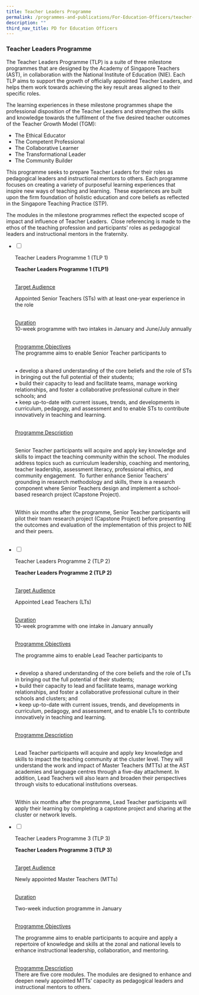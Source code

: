 ```yaml
---
title: Teacher Leaders Programme
permalink: /programmes-and-publications/For-Education-Officers/teacher-leaders-programme/
description: ""
third_nav_title: PD for Education Officers
---
```

### Teacher Leaders Programme
 

The Teacher Leaders Programme (TLP) is a suite of three milestone programmes that are designed by the Academy of Singapore Teachers (AST), in collaboration with the National Institute of Education (NIE). Each TLP aims to support the growth of officially appointed Teacher Leaders, and helps them work towards achieving the key result areas aligned to their specific roles.

The learning experiences in these milestone programmes shape the professional disposition of the Teacher Leaders and strengthen the skills and knowledge towards the fulfilment of the five desired teacher outcomes of the Teacher Growth Model (TGM):

*   The Ethical Educator
*   The Competent Professional
*   The Collaborative Learner
*   The Transformational Leader
*   The Community Builder

This programme seeks to prepare Teacher Leaders for their roles as pedagogical leaders and instructional mentors to others. Each programme focuses on creating a variety of purposeful learning experiences that inspire new ways of teaching and learning.  These experiences are built upon the firm foundation of holistic education and core beliefs as reflected in the Singapore Teaching Practice (STP).

The modules in the milestone programmes reflect the expected scope of impact and influence of Teacher Leaders.  Close referencing is made to the ethos of the teaching profession and participants’ roles as pedagogical leaders and instructional mentors in the fraternity.

<ul class="jekyllcodex_accordion">  
  
<li>  
  
<input type="checkbox" id="accordion1">  
  
<label for="accordion1">Teacher Leaders Programme 1 (TLP 1)</label>  
  
<div>  
  
<p>
<b>Teacher Leaders Programme 1 (TLP1)</b><br><br>

<u>Target Audience</u><br>

Appointed Senior Teachers (STs) with at least one-year experience in the role<br><br>

<u>Duration  </u><br>
10-week programme with two intakes in January and June/July annually<br><br>
	
<u>Programme Objectives </u>	<br>
The programme aims to enable Senior Teacher participants to <br><br>

•  develop a shared understanding of the core beliefs and the role of STs in bringing out the full potential of their students;<br>
•  build their capacity to lead and facilitate teams, manage working relationships, and foster a collaborative professional culture in their schools; and<br>
•  keep up-to-date with current issues, trends, and developments in curriculum, pedagogy, and assessment and to enable STs to contribute innovatively in teaching and learning.<br><br>

<u>Programme Description</u><br><br>

Senior Teacher participants will acquire and apply key knowledge and skills to impact the teaching community within the school. The modules address topics such as curriculum leadership, coaching and mentoring, teacher leadership, assessment literacy, professional ethics, and community engagement.  To further enhance Senior Teachers’ grounding in research methodology and skills, there is a research component where Senior Teachers design and implement a school-based research project (Capstone Project).<br><br>

Within six months after the programme, Senior Teacher participants will pilot their team research project (Capstone Project) before presenting the outcomes and evaluation of the implementation of this project to NIE and their peers.<br><br>
</p>  
  
</div>  
  
</li>  
<li>  
  
<input type="checkbox" id="accordion2">  
  
<label for="accordion2">Teacher Leaders Programme 2 (TLP 2)</label>  
  
<div>  
  
<p>
<b>Teacher Leaders Programme 2 (TLP 2)</b><br><br>

<u>Target Audience</u><br> 

Appointed Lead Teachers (LTs)<br><br>

<u>Duration</u> <br> 
10-week programme with one intake in January annually<br><br>

<u>Programme Objectives</u><br>

The programme aims to enable Lead Teacher participants to<br><br>

•   develop a shared understanding of the core beliefs and the role of LTs in bringing out the full potential of their students;<br>
•   build their capacity to lead and facilitate teams, manage working relationships, and foster a collaborative professional culture in their schools and clusters; and<br>
•   keep up-to-date with current issues, trends, and developments in curriculum, pedagogy, and assessment, and to enable LTs to contribute innovatively in teaching and learning.<br><br>

<u>Programme Description</u><br><br>

Lead Teacher participants will acquire and apply key knowledge and skills to impact the teaching community at the cluster level. They will understand the work and impact of Master Teachers (MTTs) at the AST academies and language centres through a five-day attachment. In addition, Lead Teachers will also learn and broaden their perspectives through visits to educational institutions overseas.<br><br>

Within six months after the programme, Lead Teacher participants will apply their learning by completing a capstone project and sharing at the cluster or network levels.
</p>  
  
</div>  
  
</li>  
  
<li>  
  
<input type="checkbox" id="accordion3">  
  
<label for="accordion3">Teacher Leaders Programme 3 (TLP 3)</label>  
  
<div>  
  
<p>
<b>Teacher Leaders Programme 3 (TLP 3)</b><Br><br>

<u>Target Audience</u><br> 

Newly appointed Master Teachers (MTTs)<br><br> 

<u>Duration</u><br> 

Two-week induction programme in January<br><br> 

<u>Programme Objectives</u><br> 

The programme aims to enable participants to acquire and apply a repertoire of knowledge and skills at the zonal and national levels to enhance instructional leadership, collaboration, and mentoring.<br><br>

<u>Programme Description  </u><br> 
There are five core modules. The modules are designed to enhance and deepen newly appointed MTTs’ capacity as pedagogical leaders and instructional mentors to others.
  
</p>  
  
</div>  
  
</li>  
	

  
</ul>